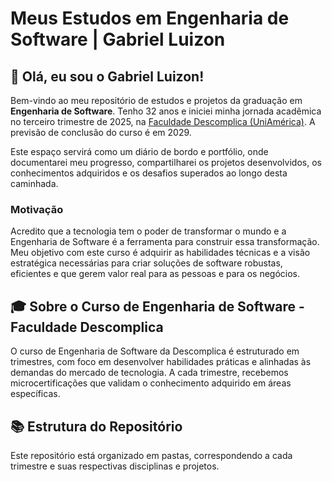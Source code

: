 # Meus Estudos em Engenharia de Software | Gabriel Luizon

## 👋 Olá, eu sou o Gabriel Luizon!

Bem-vindo ao meu repositório de estudos e projetos da graduação em **Engenharia de Software**. Tenho 32 anos e iniciei minha jornada acadêmica no terceiro trimestre de 2025, na [Faculdade Descomplica (UniAmérica)](https://descomplica.com.br/faculdade/). A previsão de conclusão do curso é em 2029.

Este espaço servirá como um diário de bordo e portfólio, onde documentarei meu progresso, compartilharei os projetos desenvolvidos, os conhecimentos adquiridos e os desafios superados ao longo desta caminhada.

### **Motivação**

Acredito que a tecnologia tem o poder de transformar o mundo e a Engenharia de Software é a ferramenta para construir essa transformação. Meu objetivo com este curso é adquirir as habilidades técnicas e a visão estratégica necessárias para criar soluções de software robustas, eficientes e que gerem valor real para as pessoas e para os negócios.

## 🎓 Sobre o Curso de Engenharia de Software - Faculdade Descomplica

O curso de Engenharia de Software da Descomplica é estruturado em trimestres, com foco em desenvolver habilidades práticas e alinhadas às demandas do mercado de tecnologia. A cada trimestre, recebemos microcertificações que validam o conhecimento adquirido em áreas específicas.

## 📚 Estrutura do Repositório

Este repositório está organizado em pastas, correspondendo a cada trimestre e suas respectivas disciplinas e projetos.